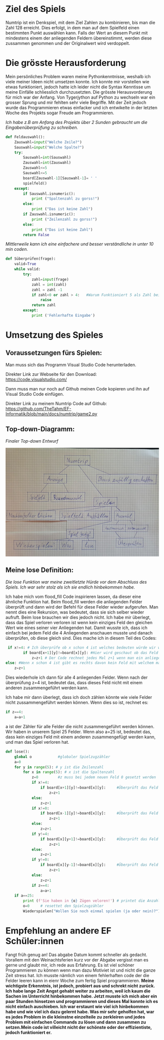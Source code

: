 # Ziel des Spiels

Numtrip ist ein Denkspiel, mit dem Ziel Zahlen zu kombinieren, bis man die Zahl 128 erreicht. Dies erfolgt, in dem man auf dem Spielfeld einen bestimmten Punkt auswählen kann. Falls der Wert an diesem Punkt mit mindestens einem der anliegenden Feldern übereinstimmt, werden diese zussammen genommen und der Originalwert wird verdoppelt.

# Die grösste Herausforderung

Mein persönliches Problem waren meine Pythonkenntnisse, weshalb ich viele meiner Ideen nicht umsetzen konnte. Ich konnte mir vorstellen wie etwas funktioniert, jedoch hatte ich leider nicht die Syntax Kenntisse um meine Einfälle schliesslich durchzusetzten. Die grösste Herausvorderung für mich war der Anfang. Von Tygerjython auf Python zu wechseln war ein grosser Sprung und mir fehlten sehr viele Begriffe. Mit der Zeit jedoch wurde das Programmieren etwas einfacker und ich entwikelte in der letzten Woche des Projekts sogar Freude am Programmieren.

*Ich habe z.B am Anfang des Projekts über 2 Sunden gebraucht um die Eingabenüberprüfung zu schreiben.*
```py
def Feldauswahl():
    Zauswahl=input("Welche Zeile?")
    Sauswahl=input("Welche Spalte?")
    try:
        Sauswahl=int(Sauswahl)
        Zauswahl=int(Zauswahl)
        Zauswahl<=5
        Sauswahl<=5
        board[Zauswahl-1][Sauswahl-1]= ' '
        spielfeld()
    except:
        if Sauswahl.isnumeric():
            print ("Spaltenzahl zu gorss!")
        else:
            print ("Das ist keine Zahl")
        if Zauswahl.isnumeric():
            print ("Zeilenzahl zu gorss!")
        else:
            print ("Das ist keine Zahl")
        return False
```
*Mittlerweile kann ich eine einfachere und besser verständliche in unter 10 min coden.*
```py
def Süberprüfen(frage):
    valid=True
    while valid:
        try:
            zahl=input(frage)
            zahl = int(zahl)
            zahl = zahl -1
            if zahl<0 or zahl > 4:   #Warum Funktioniert 5 als Zahl bei <5?
                raise
            return zahl
        except:
            print ('Fehlerhafte Eingabe')
```
# Umsetzung des Spieles
## Voraussetzungen fürs Spielen:

Man muss sich das Programm Visual Studio Code herunterladen.

Direkter Link zur Webseite für den Download: https://code.visualstudio.com/

Dann muss man nur noch auf Github meinen Code kopieren und ihn auf Visual Studio Code einfügen.

Direkter Link zu meinem Numtrip Code auf Github:
https://github.com/TheTahm/EF-Informatik/blob/main/docs/numtrip/game2.py

## Top-down-Diagramm:

*Finaler Top-down Entwurf*

![](Blog_images\Top-down2.jpeg)


## Meine lose Definition:

*Die lose Funktion war meine zweitletzte Hürde vor dem Abschluss des Spiels. Ich war sehr stolz als ich sie endlich hinbekommen habe.*

Ich habe mich vom flood_fill Code inspirieren lassen, da dieser eine ähnliche Funktion hat. Beim flood_fill werden die anliegenden Felder überprüft und dann wird der Befehl für diese Felder wieder aufgerufen. Man nennt dies eine Rekursion, was bedeutet, dass sie sich selber wieder aufruft. Beim lose brauchen wir dies jedoch nicht. Ich habe mir überlegt, dass das Spiel verloren verloren ist wenn kein einziges Feld den gleichen Wert wie eines seiner vier Anliegenden hat. Damit wusste ich, dass ich einfach bei jedem Feld die 4 Anliegenden anschauen musste und danach überprüfen, ob diese gleich sind. Dies mache ich in diesem Teil des Codes:
```py
 if x!=4: # Ich überprüfe ob x schon 4 ist welches bedeuten würde wir wären schon in der Spalte ganz rechts, welches verursachen würde das der Code abstürzen oder nicht richtig funktionieren würde, falls wir versuchen eine Splate weiter rechts anzuschauen welche es nicht gibt.
        if board[x+1][y]!=board[x][y]: #Hier wird geschaut ob das Feld Rechts von Meinem überprüften den gleichen Wert hat. 
            z=z+1 # Der Code rechnet jedes Mal z+1 wenn man ein anliegendes Feld hat welcher nicht den gleichen Wert hat.
else: #Wenn x schon 4 ist gibt es rechts davon kein Feld mit welchem man es multiplizieren kann und kann deswegen z+1 rechen.
    z=z+1
```
Dies wiederhole ich dann für alle 4 anliegenden Felder. Wenn nach der überprüfung z=4 ist, bedeutet das, dass dieses Feld nicht mit einem anderen zusammengeführt werden kann.

Ich habe mir dann überlegt, dass ich doch zählen könnte wie viele Felder nicht zussammengeführt werden können.
Wenn dies so ist, rechnet es:
```py
if z==4:
    a=a+1
```
a ist der Zähler für alle Felder die nicht zusammengeführt werden können. Wir haben in unserem Spiel 25 Felder. Wenn also a=25 ist, bedeutet das, dass kein einziges Feld mit einem anderen zusammengefügt werden kann, und man das Spiel verloren hat.

```py
def lose():
    global o            #globaler Spielzugzähler
    a=0
    for y in range(5): # y ist die Zeilenzahl
        for x in range(5): # x ist die Spaltenzahl
            z=0         #z muss bei jedem neuen Feld 0 gesetzt werden
            if x!=4:
                if board[x+1][y]!=board[x][y]:     #Überprüft das Feld rechts davon
                    z=z+1
            else:
                z=z+1
            if x!=0:
                if board[x-1][y]!=board[x][y]:     #Überprüft das Feld links davon
                    z=z+1
            else:
                z=z+1
            if y!=4:
                if board[x][y+1]!=board[x][y]:     #Überprüft das Feld darunter
                    z=z+1
            else:
                z=z+1
            if y!=0:
                if board[x][y-1]!=board[x][y]:     #Überprüft das Feld darüber
                    z=z+1
            else:
                z=z+1
            if z==4:
                a=a+1
    if a==25:
        print (f'Sie haben in {o} Zügen veloren!') # printet die Anzahl Spielzüge aus
        o=0     # resettet den Spielzugzähler
        Wiederspielen("Wollen Sie noch einmal spielen (ja oder nein)?") #Nachdem man verloren hat kann man eine neue Runde anfangen oder aufhören
```



# Empfehlung an andere EF Schüler:innen
Fangt früh genug an! Das abgabe Datum kommt schneller als gedacht. Vorallem mit den Weinachtsferien kurz vor der Abgabe vergisst man es gerne und glaubt mir, ich rede aus Erfahrung. Es ist viel schöner Programmieren zu können wenn man dazu Motiviet ist und nicht die ganze Zeit stress hat. Ich musste nämlich von einem fehlerhaften code der die Felder leeren kann in eienr Woche zum fertig Spiel programmieren. **Meine wichtigste Erkenntnis, ist jedoch, probiert aus und schrekt nicht zurück. Ich habe lange Zeit Angst gehabt weiter zu arbeiten, weil ich kaum die Sachen im Unterricht hinbekommen habe. Jetzt musste ich mich aber ein paar Stunden hinsetzen und programmieren und dieses Mal konnte ich es nicht einfach auschieben. Ich war erstaunt wie viel ich hinbekommen habe und wie viel ich dazu gelernt habe. Was mir sehr geholfen hat, war es jedes Problem in die kleinstne einzelteile zu zerkleiren und jedes Problem mit einfachen Commands zu lösen und dann zusammen zu setzen.Mein code ist villeicht nicht der schönste oder der effizientiste, jedoch funktioniert er.**